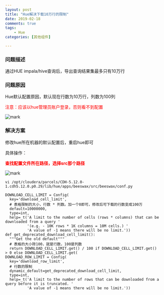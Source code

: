 ```yaml
---
layout: post
title: "Hue解决下载10万行的限制"
date: 2019-02-18
comments: true
tags: 
    - Hue
categories: [其他组件]

---
```


<!--more--> 

### 问题描述

通过HUE impala/hive查询后，导出查询结果集最多只有10万行

### 问题原因

Hue默认配置原因，默认现在行数为10万行，列数为100列

<font color="red">注意：应该以hue管理员账户登录，否则看不到配置</font>

![mark](http://pucwi7op1.bkt.clouddn.com/blog/20190718/C32aP587vrYe.png?imageslim)

### 解决方案

修改hue所在机器的默认配置后，重启hue即可

具体操作：

<font color="red">**查找配置文件所在路径，选择src那个路径**</font>

![mark](http://pucwi7op1.bkt.clouddn.com/blog/20190718/3B5giojNSG4T.png?imageslim)

```
vi /opt/cloudera/parcels/CDH-5.12.0-1.cdh5.12.0.p0.29/lib/hue/apps/beeswax/src/beeswax/conf.py 
```

```
DOWNLOAD_CELL_LIMIT = Config(
  key='download_cell_limit',
  # 表格限制的大小，行数 * 列数。加一个0即可，修改后可下载的行数变成100万
  default=10000000,
  type=int,
  help=_t('A limit to the number of cells (rows * columns) that can be downloaded from a query '
          '(e.g. - 10K rows * 1K columns = 10M cells.) '
          'A value of -1 means there will be no limit.'))
def get_deprecated_download_cell_limit():
  """Get the old default"""
  # 表格的大小除100，就是行数，100是列数
  return DOWNLOAD_CELL_LIMIT.get() / 100 if DOWNLOAD_CELL_LIMIT.get() > 0 else DOWNLOAD_CELL_LIMIT.get(
DOWNLOAD_ROW_LIMIT = Config(
  key='download_row_limit',
  # 行数的限制
  dynamic_default=get_deprecated_download_cell_limit,
  type=int,
  help=_t('A limit to the number of rows that can be downloaded from a query before it is truncated. '
          'A value of -1 means there will be no limit.'))
```